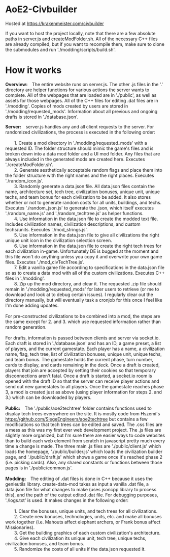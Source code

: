 # AoE2-Civbuilder
Hosted at https://krakenmeister.com/civbuilder

If you want to host the project locally, note that there are a few absolute paths in server.js and createModFolder.sh. All of the necessary C++ files are already compiled, but if you want to recompile them, make sure to clone the submodules and run './modding/scripts/build.sh'.

# How it works
<b>Overview:</b>&emsp;The entire website runs on server.js. The other .js files in the '.' directory are helper functions for various actions the server wants to complete. All of the webpages that are loaded are in './public', as well as assets for those webpages. All of the C++ files for editing .dat files are in './modding'. Copies of mods created by users are stored in './modding/requested_mods'. Information about all previous and ongoing drafts is stored in './database.json'.

<b>Server:</b>&emsp;server.js handles any and all client requests to the server. For randomized civilizations, the process is executed in the following order:<br><br>
&emsp;&emsp;1. Create a mod directory in './modding/requested_mods' with a requested ID. The folder structure should mimic the game's files and is broken down into a data mod folder and a UI mod folder. Any files that are always included in the generated mods are created here. Executes './createModFolder.sh'.<br>
&emsp;&emsp;2. Generate aesthetically acceptable random flags and place them into the folder structure with the right names and the right places. Executes './random_icon.js'.<br>
&emsp;&emsp;3. Randomly generate a data.json file. All data.json files contain the name, architecture set, tech tree, civilization bonuses, unique unit, unique techs, and team bonus for each civilization to be added. It also stores whether or not to generate random costs for all units, buildings, and techs. Executes './random_json.js' to generate the .json, which itself executes './random_name.js' and './random_techtree.js' as helper functions.<br>
&emsp;&emsp;4. Use information in the data.json file to create the modded text file. Includes civilization names, civilization descriptions, and custom techs/units. Executes './mod_strings.js'.<br>
&emsp;&emsp;5. Use information in the data.json file to give all civilizations the right unique unit icon in the civilization selection screen.<br>
&emsp;&emsp;6. Use information in the data.json file to create the right tech trees for each civilization in-game. Unfortunately DE is bugged at the moment and this file won't do anything unless you copy it and overwrite your own game files. Executes './mod_civTechTree.js'.<br>
&emsp;&emsp;7. Edit a vanilla game file according to specifications in the data.json file so as to create a data mod with all of the custom civilizations. Executes C++ files in './modding'.<br>
&emsp;&emsp;8. Zip up the mod directory, and clear it. The requested .zip file should remain in './modding/requested_mods' for later users to retrieve (or me to download and look at to debug certain issues). I regularly clear out the directory manually, but will eventually task a cronjob for this once I feel like I'm done adding updates.<br><br>
For pre-constructed civilizations to be combined into a mod, the steps are the same except for 2. and 3. which use requested information rather than random generation.<br><br>
For drafts, information is passed between clients and server via socket.io. Each draft is stored in './database.json' and has an ID, a game preset, a list of players, and the current gamestate. Each player has a name, a civilization name, flag, tech tree, list of civilization bonuses, unique unit, unique techs, and team bonus. The gamestate holds the current phase, turn number, cards to display, and cards remaining in the deck. Once a draft is created, players that join are accepted by setting their cookies so that temporary disconnections aren't fatal. Once a draft is started, a socket.io room is opened with the draft ID so that the server can receive player actions and send out new gamestates to all players. Once the gamestate reaches phase 3, a mod is created just as above (using player information for steps 2. and 3.) which can be downloaded by players.<br><br>
<b>Public:</b>&emsp;The './public/aoe2techtree' folder contains functions used to display tech trees everywhere on the site. It is mostly code from Hszemi's https://github.com/SiegeEngineers/aoe2techtree but contains a few modifications so that tech trees can be edited and saved. The .css files are a mess as this was my first ever web development project. The .js files are slightly more organized, but I'm sure there are easier ways to code websites than to build each web element from scratch in javascript pretty much every time a change is made. The three main .js files are './public/client.js' which loads the homepage, './public/builder.js' which loads the civilization builder page, and './public/draft.js' which shows a game once it's reached phase 2 (i.e. picking cards). Also, any shared constants or functions between those pages is in './public/common.js'.<br><br>
<b>Modding:</b>&emsp;The editing of .dat files is done in C++ because it uses the genieutils library. create-data-mod takes as input a vanilla .dat file, a data.json file for what changes to make (uses jsoncpp library to process this), and the path of the output edited .dat file. For debugging purposes, './logs.txt' is used. It makes changes in the following order:<br><br>
&emsp;&emsp;1. Clear the bonuses, unique units, and tech trees for all civilizations.<br>
&emsp;&emsp;2. Create new bonuses, technologies, units, etc. and make all bonuses work together (i.e. Mahouts affect elephant archers, or Frank bonus affect Missionaries).<br>
&emsp;&emsp;3. Get the building graphics of each custom civilization's architecture.<br>
&emsp;&emsp;4. Give each civilization its unique unit, tech tree, unique techs, civilization bonuses, and team bonus.<br>
&emsp;&emsp;5. Randomize the costs of all units if the data.json requested it.
